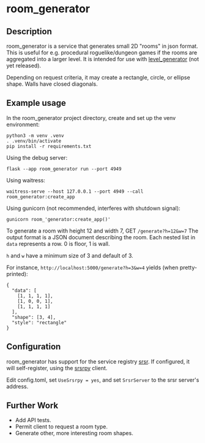 # room_generator
## Description
room_generator is a service that generates small 2D "rooms" in json format.
This is useful for e.g. procedural roguelike/dungeon games if the rooms are aggregated into a larger level.
It is intended for use with [level_generator](https://github.com/ifIMust/level_generator) (not yet released).

Depending on request criteria, it may create a rectangle, circle, or ellipse shape.
Walls have closed diagonals.

## Example usage
In the room_generator project directory, create and set up the venv environment:
```
python3 -m venv .venv
. .venv/bin/activate
pip install -r requirements.txt
```

Using the debug server:
```
flask --app room_generator run --port 4949
```

Using waitress:
```
waitress-serve --host 127.0.0.1 --port 4949 --call room_generator:create_app
```

Using gunicorn (not recommended, interferes with shutdown signal):
```
gunicorn room_'generator:create_app()'
```

To generate a room with height 12 and width 7, GET `/generate?h=12&w=7`
The output format is a JSON document describing the room. Each nested list in `data` represents a row.
0 is floor, 1 is wall.

`h` and `w` have a minimum size of 3 and default of 3.

For instance, `http://localhost:5000/generate?h=3&w=4` yields (when pretty-printed):
```
{
  "data": [
    [1, 1, 1, 1],
    [1, 0, 0, 1],
    [1, 1, 1, 1]
  ],
  "shape": [3, 4],
  "style": "rectangle"
}
```

## Configuration
room_generator has support for the service registry [srsr](https://github.com/ifIMust/srsr).
If configured, it will self-register, using the [srsrpy](https://github.com/ifIMust/srsrpy) client.

Edit config.toml, set `UseSrsrpy = yes`, and set `SrsrServer` to the srsr server's address.

## Further Work
- Add API tests.
- Permit client to request a room type.
- Generate other, more interesting room shapes.
